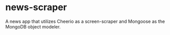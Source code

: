 # news-scraper
A news app that utilizes Cheerio as a screen-scraper and Mongoose as the MongoDB object modeler.
